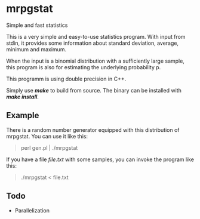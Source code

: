 mrpgstat
========

Simple and fast statistics

This is a very simple and easy-to-use statistics program. With input from
stdin, it provides some information about standard deviation, average,
minimum and maximum.

When the input is a binomial distribution with a sufficiently large
sample, this program is also for estimating the underlying probability p.

This programm is using double precision in C++.

Simply use ***make*** to build from source. The binary can be installed
with ***make install***.

Example
-------

There is a random number generator equipped with this distribution of
mrpgstat. You can use it like this:

> perl gen.pl | ./mrpgstat

If you have a file _file.txt_ with some samples, you can invoke the program like this:

> ./mrpgstat < file.txt

Todo
----

  - Parallelization
